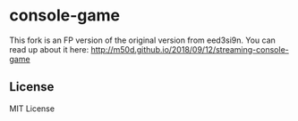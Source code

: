 console-game
============
This fork is an FP version of the original version from eed3si9n.
You can read up about it here: http://m50d.github.io/2018/09/12/streaming-console-game


License
-------
MIT License
